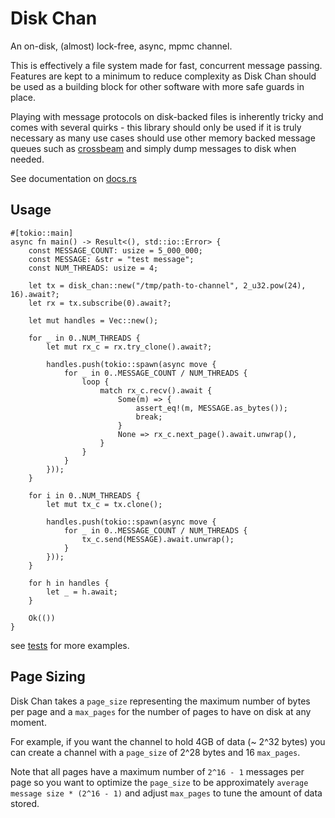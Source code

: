 # Disk Chan
An on-disk, (almost) lock-free, async, mpmc channel.

This is effectively a file system made for fast, concurrent message passing. Features
are kept to a minimum to reduce complexity as Disk Chan should be used as a building
block for other software with more safe guards in place.

Playing with message protocols on disk-backed files is inherently tricky and comes with
several quirks - this library should only be used if it is truly necessary as many use cases
should use other memory backed message queues such as [crossbeam](https://github.com/crossbeam-rs/crossbeam) and simply dump messages
to disk when needed.

See documentation on [docs.rs](https://docs.rs/disk-chan/latest/disk_chan/)

## Usage
```no_run
#[tokio::main]
async fn main() -> Result<(), std::io::Error> {
    const MESSAGE_COUNT: usize = 5_000_000;
    const MESSAGE: &str = "test message";
    const NUM_THREADS: usize = 4;

    let tx = disk_chan::new("/tmp/path-to-channel", 2_u32.pow(24), 16).await?;
    let rx = tx.subscribe(0).await?;

    let mut handles = Vec::new();

    for _ in 0..NUM_THREADS {
        let mut rx_c = rx.try_clone().await?;

        handles.push(tokio::spawn(async move {
            for _ in 0..MESSAGE_COUNT / NUM_THREADS {
                loop {
                    match rx_c.recv().await {
                        Some(m) => {
                            assert_eq!(m, MESSAGE.as_bytes());
                            break;
                        }
                        None => rx_c.next_page().await.unwrap(),
                    }
                }
            }
        }));
    }

    for i in 0..NUM_THREADS {
        let mut tx_c = tx.clone();

        handles.push(tokio::spawn(async move {
            for _ in 0..MESSAGE_COUNT / NUM_THREADS {
                tx_c.send(MESSAGE).await.unwrap();
            }
        }));
    }

    for h in handles {
        let _ = h.await;
    }

    Ok(())
}
```

see [tests](https://github.com/mostlymaxi/disk-chan/tree/main/tests) for more examples.

## Page Sizing
Disk Chan takes a `page_size` representing the maximum number of bytes per page and
a `max_pages` for the number of pages to have on disk at any moment.

For example,
if you want the channel to hold 4GB of data (~ 2^32 bytes) you can create a channel
with a `page_size` of 2^28 bytes and 16 `max_pages`.

Note that all pages have a maximum number of `2^16 - 1` messages per page so you
want to optimize the `page_size` to be approximately `average message size * (2^16 - 1)`
and adjust `max_pages` to tune the amount of data stored.


